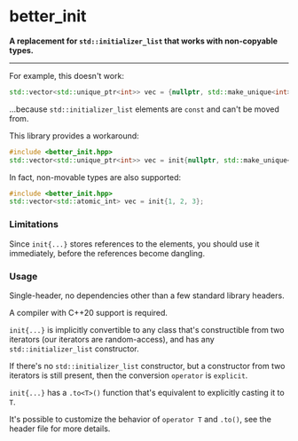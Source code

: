 # better_init

**A replacement for `std::initializer_list` that works with non-copyable types.**

---

For example, this doesn't work:

```cpp
std::vector<std::unique_ptr<int>> vec = {nullptr, std::make_unique<int>(42)};
```

...because `std::initializer_list` elements are `const` and can't be moved from.

This library provides a workaround:

```cpp
#include <better_init.hpp>
std::vector<std::unique_ptr<int>> vec = init{nullptr, std::make_unique<int>(42)};
```

In fact, non-movable types are also supported:
```cpp
#include <better_init.hpp>
std::vector<std::atomic_int> vec = init{1, 2, 3};
```

### Limitations

Since `init{...}` stores references to the elements, you should use it immediately, before the references become dangling.

### Usage

Single-header, no dependencies other than a few standard library headers.

A compiler with C++20 support is required.

`init{...}` is implicitly convertible to any class that's constructible from two iterators (our iterators are random-access), and has any `std::initializer_list` constructor.

If there's no `std::initializer_list` constructor, but a constructor from two iterators is still present, then the conversion `operator` is `explicit`.

`init{...}` has a `.to<T>()` function that's equivalent to explicitly casting it to `T`.

It's possible to customize the behavior of `operator T` and `.to()`, see the header file for more details.
